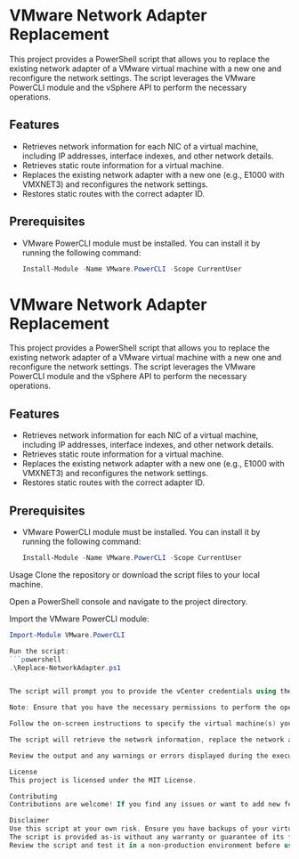 # VMware Network Adapter Replacement

This project provides a PowerShell script that allows you to replace the existing network adapter of a VMware virtual machine with a new one and reconfigure the network settings. The script leverages the VMware PowerCLI module and the vSphere API to perform the necessary operations.

## Features

- Retrieves network information for each NIC of a virtual machine, including IP addresses, interface indexes, and other network details.
- Retrieves static route information for a virtual machine.
- Replaces the existing network adapter with a new one (e.g., E1000 with VMXNET3) and reconfigures the network settings.
- Restores static routes with the correct adapter ID.

## Prerequisites

- VMware PowerCLI module must be installed. You can install it by running the following command:

  ```powershell
  Install-Module -Name VMware.PowerCLI -Scope CurrentUser

# VMware Network Adapter Replacement

This project provides a PowerShell script that allows you to replace the existing network adapter of a VMware virtual machine with a new one and reconfigure the network settings. The script leverages the VMware PowerCLI module and the vSphere API to perform the necessary operations.

## Features

- Retrieves network information for each NIC of a virtual machine, including IP addresses, interface indexes, and other network details.
- Retrieves static route information for a virtual machine.
- Replaces the existing network adapter with a new one (e.g., E1000 with VMXNET3) and reconfigures the network settings.
- Restores static routes with the correct adapter ID.

## Prerequisites

- VMware PowerCLI module must be installed. You can install it by running the following command:

  ```powershell
  Install-Module -Name VMware.PowerCLI -Scope CurrentUser
Usage
Clone the repository or download the script files to your local machine.

Open a PowerShell console and navigate to the project directory.

Import the VMware PowerCLI module:
```powershell
Import-Module VMware.PowerCLI

Run the script:
```powershell
.\Replace-NetworkAdapter.ps1


The script will prompt you to provide the vCenter credentials using the Get-Credential command.

Note: Ensure that you have the necessary permissions to perform the operations on the virtual machines.

Follow the on-screen instructions to specify the virtual machine(s) you want to replace the network adapter for.

The script will retrieve the network information, replace the network adapter, and reconfigure the network settings.

Review the output and any warnings or errors displayed during the execution of the script.

License
This project is licensed under the MIT License.

Contributing
Contributions are welcome! If you find any issues or want to add new features, please submit a pull request or open an issue.

Disclaimer
Use this script at your own risk. Ensure you have backups of your virtual machines before making any changes.
The script is provided as-is without any warranty or guarantee of its functionality.
Review the script and test it in a non-production environment before using it in a production environment.

